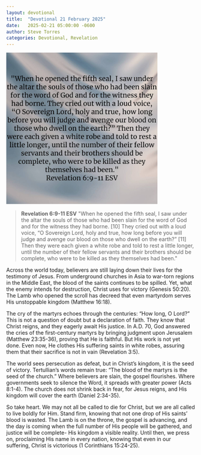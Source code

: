 ```yaml
---
layout: devotional
title:  "Devotional 21 February 2025"
date:   2025-02-21 05:00:00 -0600
author: Steve Torres
categories: Devotional, Revelation
---
```

<img src="https://github.com/ElEsteeb/ElEsteeb.github.io/blob/main/images/devotionals/Rev-6_9-11.jpg?raw=true" alt="Revelation 6:9-11.jpg" style="max-width: 80%; height: auto;">

>**Revelation 6:9-11 ESV**
>"When he opened the fifth seal, I saw under the altar the souls of those who had been slain for the word of God and for the witness they had borne. [10] They cried out with a loud voice, “O Sovereign Lord, holy and true, how long before you will judge and avenge our blood on those who dwell on the earth?” [11] Then they were each given a white robe and told to rest a little longer, until the number of their fellow servants and their brothers should be complete, who were to be killed as they themselves had been."

Across the world today, believers are still laying down their lives for the testimony of Jesus. From underground churches in Asia to war-torn regions in the Middle East, the blood of the saints continues to be spilled. Yet, what the enemy intends for destruction, Christ uses for victory (Genesis 50:20). The Lamb who opened the scroll has decreed that even martyrdom serves His unstoppable kingdom (Matthew 16:18).

The cry of the martyrs echoes through the centuries: “How long, O Lord?” This is not a question of doubt but a declaration of faith. They know that Christ reigns, and they eagerly await His justice. In A.D. 70, God answered the cries of the first-century martyrs by bringing judgment upon Jerusalem (Matthew 23:35-36), proving that He is faithful. But His work is not yet done. Even now, He clothes His suffering saints in white robes, assuring them that their sacrifice is not in vain (Revelation 3:5).

The world sees persecution as defeat, but in Christ’s kingdom, it is the seed of victory. Tertullian’s words remain true: “The blood of the martyrs is the seed of the church.” Where believers are slain, the gospel flourishes. Where governments seek to silence the Word, it spreads with greater power (Acts 8:1-4). The church does not shrink back in fear, for Jesus reigns, and His kingdom will cover the earth (Daniel 2:34-35).

So take heart. We may not all be called to die for Christ, but we are all called to live boldly for Him. Stand firm, knowing that not one drop of His saints’ blood is wasted. The Lamb is on the throne, the gospel is advancing, and the day is coming when the full number of His people will be gathered, and justice will be complete- His kingdom a visible reality. Until then, we press on, proclaiming His name in every nation, knowing that even in our suffering, Christ is victorious (1 Corinthians 15:24-25).

